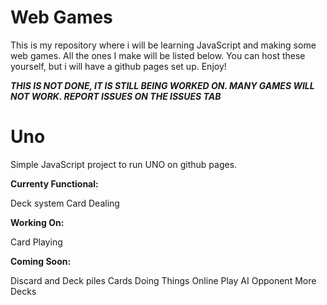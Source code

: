 # Web Games

This is my repository where i will be learning JavaScript and making some web games. All the ones I make will be listed below. You can host these yourself, but i will have a github pages set up. Enjoy!

***THIS IS NOT DONE, IT IS STILL BEING WORKED ON. MANY GAMES WILL NOT WORK. REPORT ISSUES ON THE ISSUES TAB***

# Uno
Simple JavaScript project to run UNO on github pages.


**Currenty Functional:**

Deck system
Card Dealing

**Working On:**

Card Playing

**Coming Soon:**

Discard and Deck piles
Cards Doing Things
Online Play
AI Opponent
More Decks